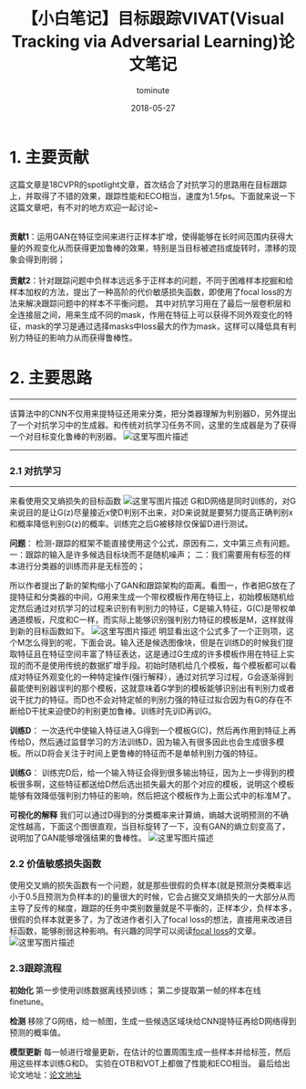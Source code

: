 ﻿---
layout:     post
title:      【小白笔记】目标跟踪VIVAT(Visual Tracking via Adversarial Learning)论文笔记
date:       2018-05-27
author:     tominute
header-img: img/post-bg-debug.jpg
catalog: true
tags:
    - Tracking
---

# 1. 主要贡献
这篇文章是18CVPR的spotlight文章，首次结合了对抗学习的思路用在目标跟踪上，并取得了不错的效果，跟踪性能和ECO相当，速度为1.5fps。下面就来说一下这篇文章吧，有不对的地方欢迎一起讨论~ 


  
<br />**贡献1**：运用GAN在特征空间来进行正样本扩增，使得能够在长时间范围内获得大量的外观变化从而获得更加鲁棒的效果，特别是当目标被遮挡或旋转时，漂移的现象会得到削弱；   
<br />**贡献2**：针对跟踪问题中负样本远远多于正样本的问题，不同于困难样本挖掘和给样本加权的方法，提出了一种高阶的代价敏感损失函数，即使用了focal loss的方法来解决跟踪问题中的样本不平衡问题。 其中对抗学习用在了最后一层卷积层和全连接层之间，用来生成不同的mask，作用在特征上可以获得不同外观变化的特征，mask的学习是通过选择masks中loss最大的作为mask，这样可以降低具有判别力特征的影响力从而获得鲁棒性。 
# 2. 主要思路


----------
该算法中的CNN不仅用来提特征还用来分类，把分类器理解为判别器D，另外提出了一个对抗学习中的生成器。和传统对抗学习任务不同，这里的生成器是为了获得一个对目标变化鲁棒的判别器。
![这里写图片描述](https://img-blog.csdn.net/201805271635310?watermark/2/text/aHR0cHM6Ly9ibG9nLmNzZG4ubmV0L3NpbmF0XzI3MzE4ODgx/font/5a6L5L2T/fontsize/400/fill/I0JBQkFCMA==/dissolve/70)


----------

### 2.1 对抗学习
----------
来看使用交叉熵损失的目标函数
![这里写图片描述](https://img-blog.csdn.net/20180527163543465?watermark/2/text/aHR0cHM6Ly9ibG9nLmNzZG4ubmV0L3NpbmF0XzI3MzE4ODgx/font/5a6L5L2T/fontsize/400/fill/I0JBQkFCMA==/dissolve/70)
G和D网络是同时训练的，对G来说目的是让G(z)尽量接近x使D判别不出来，对D来说就是要努力提高正确判别x和概率降低判别G(z)的概率。训练完之后G被移除仅保留D进行测试。

**问题**：
检测-跟踪的框架不能直接使用这个公式，原因有二，文中第三点有问题。
一：跟踪的输入是许多候选目标块而不是随机噪声；
二：我们需要用有标签的样本进行分类器的训练而非是无标签的；

所以作者提出了新的架构缩小了GAN和跟踪架构的距离。看图一，作者把G放在了提特征和分类器的中间，G用来生成一个带权模板作用在特征上，初始模板随机给定然后通过对抗学习的过程来识别有判别力的特征，C是输入特征，G(C)是带权单通道模板，尺度和C一样，而实际上能够识别强判别力特征的模板是M，这样就得到新的目标函数如下。
![这里写图片描述](https://img-blog.csdn.net/20180527163949232?watermark/2/text/aHR0cHM6Ly9ibG9nLmNzZG4ubmV0L3NpbmF0XzI3MzE4ODgx/font/5a6L5L2T/fontsize/400/fill/I0JBQkFCMA==/dissolve/70)
明显看出这个公式多了一个正则项，这个M怎么得到的呢，下面会说。输入还是候选图像块，但是在训练D的时候我们提取特征且在特征空间丰富了特征表达，这是通过G生成的许多模板作用在特征上实现的而不是使用传统的数据扩增手段。初始时随机给几个模板，每个模板都可以看成对特征外观变化的一种特定操作(强行解释），通过对抗学习过程，G会逐渐得到最能使判别器误判的那个模板，这就意味着G学到的模板能够识别出有判别力或者说干扰力的特征。而D也不会对特定帧的判别力强的特征过拟合因为有G的存在不断给D干扰来迫使D的判别更加鲁棒。训练时先训D再训G。

**训练D**：
一次迭代中使输入特征进入G得到一个模板G(C)，然后再作用到特征上再传给D，然后通过监督学习的方法训练D，因为输入有很多因此也会生成很多模板。所以D将会关注于时间上更鲁棒的特征而不是单帧判别力强的特征。

**训练G**：
训练完D后，给一个输入特征会得到很多输出特征，因为上一步得到的模板很多啊，这些特征都送给D然后选出损失最大的那个对应的模板，说明这个模板能够有效降低强判别力特征的影响，然后把这个模板作为上面公式中的标准M了。

**可视化的解释**
我们可以通过D得到的分类概率来计算熵，熵越大说明预测的不确定性越高，下面这个图很直观，当目标旋转了一下，没有GAN的熵立刻变高了，说明加了GAN能够增强结果的鲁棒性。
![这里写图片描述](https://img-blog.csdn.net/20180527164003186?watermark/2/text/aHR0cHM6Ly9ibG9nLmNzZG4ubmV0L3NpbmF0XzI3MzE4ODgx/font/5a6L5L2T/fontsize/400/fill/I0JBQkFCMA==/dissolve/70)

### 2.2 价值敏感损失函数
使用交叉熵的损失函数有一个问题，就是那些很假的负样本(就是预测分类概率远小于0.5且预测为负样本的)的量很大的时候，它会占据交叉熵损失的一大部分从而主导了反传的梯度，跟踪的任务中类别数量就是不平衡的，正样本少，负样本多，很假的负样本就更多了，为了改进作者引入了focal loss的想法，直接用来改进目标函数，能够削弱这种影响。有兴趣的同学可以阅读[focal loss](https://arxiv.org/abs/1708.02002 )的文章。
![这里写图片描述](https://img-blog.csdn.net/20180527164015887?watermark/2/text/aHR0cHM6Ly9ibG9nLmNzZG4ubmV0L3NpbmF0XzI3MzE4ODgx/font/5a6L5L2T/fontsize/400/fill/I0JBQkFCMA==/dissolve/70)

### 2.3跟踪流程
**初始化**
第一步使用训练数据离线预训练；
第二步提取第一帧的样本在线finetune。

**检测**
移除了G网络，给一帧图，生成一些候选区域块给CNN提特征再给D网络得到预测的概率值。

**模型更新**
每一帧进行增量更新，在估计的位置周围生成一些样本并给标签，然后用这些样本训练G和D。
实验在OTB和VOT上都做了性能和ECO相当。
最后给出论文地址：[论文地址](https://arxiv.org/pdf/1804.04273.pdf)
